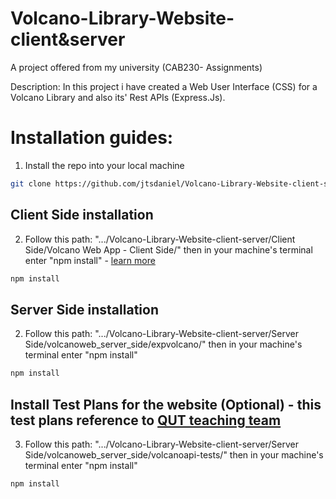 # Volcano-Library-Website-client&server
A project offered from my university (CAB230- Assignments)

Description: In this project i have created a Web User Interface (CSS) for a Volcano Library and also its' Rest APIs (Express.Js).   

# Installation guides:

1. Install the repo into your local machine

```bash
git clone https://github.com/jtsdaniel/Volcano-Library-Website-client-server-.git
```

## Client Side installation

2. Follow this path: ".../Volcano-Library-Website-client-server/Client Side/Volcano Web App - Client Side/" then in your machine's terminal enter "npm install" - [learn more](https://docs.npmjs.com/cli/v6/commands/npm-install)

```bash
npm install
```
## Server Side installation

2. Follow this path: ".../Volcano-Library-Website-client-server/Server Side/volcanoweb_server_side/expvolcano/" then in your machine's terminal enter "npm install" 

```bash
npm install
```

## Install Test Plans for the website (Optional) - this test plans reference to [QUT teaching team](https://github.com/chadggay/volcanoapi-tests/)

3. Follow this path: ".../Volcano-Library-Website-client-server/Server Side/volcanoweb_server_side/volcanoapi-tests/" then in your machine's terminal enter "npm install" 

```bash
npm install
```
